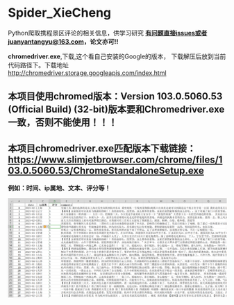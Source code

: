 # Spider_XieCheng
Python爬取携程景区评论的相关信息，供学习研究 **有问题直接issues或者juanyantangyu@163.com，论文亦可!!**

**chromedriver.exe**,下载,这个看自己安装的Google的版本，
下载解压后放到当前代码路径下。下载地址 http://chromedriver.storage.googleapis.com/index.html

## 本项目使用chromed版本：Version 103.0.5060.53 (Official Build) (32-bit)版本要和Chromedriver.exe一致，否则不能使用！！！
## 本项目chromedriver.exe匹配版本下载链接：https://www.slimjetbrowser.com/chrome/files/103.0.5060.53/ChromeStandaloneSetup.exe

**例如：时间、ip属地、文本、评分等！**

![数据截图](./data/评论数据.png)

